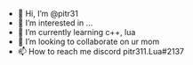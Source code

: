 - 👋 Hi, I’m @pitr31
- 👀 I’m interested in ...
- 🌱 I’m currently learning c++, lua
- 💞️ I’m looking to collaborate on ur mom
- 📫 How to reach me discord pitr311.Lua#2137

<!---
pitr31/pitr31 is a ✨ special ✨ repository because its `README.md` (this file) appears on your GitHub profile.
You can click the Preview link to take a look at your changes.
--->
